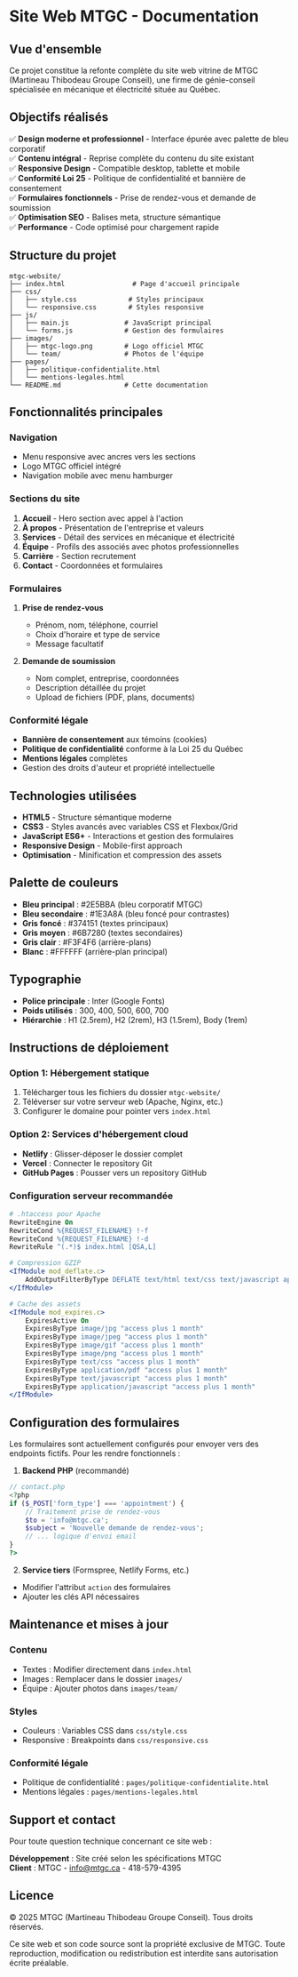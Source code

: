 # Site Web MTGC - Documentation

## Vue d'ensemble

Ce projet constitue la refonte complète du site web vitrine de MTGC (Martineau Thibodeau Groupe Conseil), une firme de génie-conseil spécialisée en mécanique et électricité située au Québec.

## Objectifs réalisés

✅ **Design moderne et professionnel** - Interface épurée avec palette de bleu corporatif  
✅ **Contenu intégral** - Reprise complète du contenu du site existant  
✅ **Responsive Design** - Compatible desktop, tablette et mobile  
✅ **Conformité Loi 25** - Politique de confidentialité et bannière de consentement  
✅ **Formulaires fonctionnels** - Prise de rendez-vous et demande de soumission  
✅ **Optimisation SEO** - Balises meta, structure sémantique  
✅ **Performance** - Code optimisé pour chargement rapide  

## Structure du projet

```
mtgc-website/
├── index.html                 # Page d'accueil principale
├── css/
│   ├── style.css             # Styles principaux
│   └── responsive.css        # Styles responsive
├── js/
│   ├── main.js              # JavaScript principal
│   └── forms.js             # Gestion des formulaires
├── images/
│   ├── mtgc-logo.png        # Logo officiel MTGC
│   └── team/                # Photos de l'équipe
├── pages/
│   ├── politique-confidentialite.html
│   └── mentions-legales.html
└── README.md                # Cette documentation
```

## Fonctionnalités principales

### Navigation
- Menu responsive avec ancres vers les sections
- Logo MTGC officiel intégré
- Navigation mobile avec menu hamburger

### Sections du site
1. **Accueil** - Hero section avec appel à l'action
2. **À propos** - Présentation de l'entreprise et valeurs
3. **Services** - Détail des services en mécanique et électricité
4. **Équipe** - Profils des associés avec photos professionnelles
5. **Carrière** - Section recrutement
6. **Contact** - Coordonnées et formulaires

### Formulaires
1. **Prise de rendez-vous**
   - Prénom, nom, téléphone, courriel
   - Choix d'horaire et type de service
   - Message facultatif

2. **Demande de soumission**
   - Nom complet, entreprise, coordonnées
   - Description détaillée du projet
   - Upload de fichiers (PDF, plans, documents)

### Conformité légale
- **Bannière de consentement** aux témoins (cookies)
- **Politique de confidentialité** conforme à la Loi 25 du Québec
- **Mentions légales** complètes
- Gestion des droits d'auteur et propriété intellectuelle

## Technologies utilisées

- **HTML5** - Structure sémantique moderne
- **CSS3** - Styles avancés avec variables CSS et Flexbox/Grid
- **JavaScript ES6+** - Interactions et gestion des formulaires
- **Responsive Design** - Mobile-first approach
- **Optimisation** - Minification et compression des assets

## Palette de couleurs

- **Bleu principal** : #2E5BBA (bleu corporatif MTGC)
- **Bleu secondaire** : #1E3A8A (bleu foncé pour contrastes)
- **Gris foncé** : #374151 (textes principaux)
- **Gris moyen** : #6B7280 (textes secondaires)
- **Gris clair** : #F3F4F6 (arrière-plans)
- **Blanc** : #FFFFFF (arrière-plan principal)

## Typographie

- **Police principale** : Inter (Google Fonts)
- **Poids utilisés** : 300, 400, 500, 600, 700
- **Hiérarchie** : H1 (2.5rem), H2 (2rem), H3 (1.5rem), Body (1rem)

## Instructions de déploiement

### Option 1: Hébergement statique
1. Télécharger tous les fichiers du dossier `mtgc-website/`
2. Téléverser sur votre serveur web (Apache, Nginx, etc.)
3. Configurer le domaine pour pointer vers `index.html`

### Option 2: Services d'hébergement cloud
- **Netlify** : Glisser-déposer le dossier complet
- **Vercel** : Connecter le repository Git
- **GitHub Pages** : Pousser vers un repository GitHub

### Configuration serveur recommandée
```apache
# .htaccess pour Apache
RewriteEngine On
RewriteCond %{REQUEST_FILENAME} !-f
RewriteCond %{REQUEST_FILENAME} !-d
RewriteRule ^(.*)$ index.html [QSA,L]

# Compression GZIP
<IfModule mod_deflate.c>
    AddOutputFilterByType DEFLATE text/html text/css text/javascript application/javascript
</IfModule>

# Cache des assets
<IfModule mod_expires.c>
    ExpiresActive On
    ExpiresByType image/jpg "access plus 1 month"
    ExpiresByType image/jpeg "access plus 1 month"
    ExpiresByType image/gif "access plus 1 month"
    ExpiresByType image/png "access plus 1 month"
    ExpiresByType text/css "access plus 1 month"
    ExpiresByType application/pdf "access plus 1 month"
    ExpiresByType text/javascript "access plus 1 month"
    ExpiresByType application/javascript "access plus 1 month"
</IfModule>
```

## Configuration des formulaires

Les formulaires sont actuellement configurés pour envoyer vers des endpoints fictifs. Pour les rendre fonctionnels :

1. **Backend PHP** (recommandé)
```php
// contact.php
<?php
if ($_POST['form_type'] === 'appointment') {
    // Traitement prise de rendez-vous
    $to = 'info@mtgc.ca';
    $subject = 'Nouvelle demande de rendez-vous';
    // ... logique d'envoi email
}
?>
```

2. **Service tiers** (Formspree, Netlify Forms, etc.)
- Modifier l'attribut `action` des formulaires
- Ajouter les clés API nécessaires

## Maintenance et mises à jour

### Contenu
- Textes : Modifier directement dans `index.html`
- Images : Remplacer dans le dossier `images/`
- Équipe : Ajouter photos dans `images/team/`

### Styles
- Couleurs : Variables CSS dans `css/style.css`
- Responsive : Breakpoints dans `css/responsive.css`

### Conformité légale
- Politique de confidentialité : `pages/politique-confidentialite.html`
- Mentions légales : `pages/mentions-legales.html`

## Support et contact

Pour toute question technique concernant ce site web :

**Développement** : Site créé selon les spécifications MTGC  
**Client** : MTGC - info@mtgc.ca - 418-579-4395  

## Licence

© 2025 MTGC (Martineau Thibodeau Groupe Conseil). Tous droits réservés.

Ce site web et son code source sont la propriété exclusive de MTGC. Toute reproduction, modification ou redistribution est interdite sans autorisation écrite préalable.

